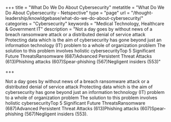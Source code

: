 +++
title = "What Do We Do About Cybersecurity"
metatitle = "What Do We Do About Cybersecurity - Netspective"
type =  "page"
url = "/thought-leadership/knowldgebase/what-do-we-do-about-cybersecurity/"
categories = "Cybersecurity"
keywords = "Medical Technology, Healthcare & Government IT"
description = "Not a day goes by without news of a breach ransomware attack or a distributed denial of service attack Protecting data which is the aim of cybersecurity has gone beyond just an information technology (IT) problem to a whole of organization problem The solution to this problem involves holistic cybersecurityTop 5 Significant Future ThreatsRansomware (687)Advanced Persistent Threat Attacks (613)Phishing attacks (607)Spear-phishing (567)Negligent insiders (553)"
 
+++

Not a day goes by without news of a breach ransomware attack or a distributed denial of service attack Protecting data which is the aim of cybersecurity has gone beyond just an information technology (IT) problem to a whole of organization problem The solution to this problem involves holistic cybersecurityTop 5 Significant Future ThreatsRansomware (687)Advanced Persistent Threat Attacks (613)Phishing attacks (607)Spear-phishing (567)Negligent insiders (553).